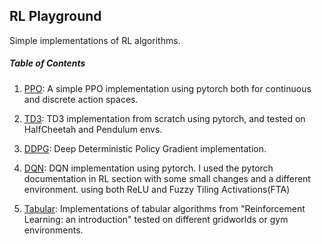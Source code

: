 ## RL Playground
Simple implementations of RL algorithms.

##### Table of Contents

1. [PPO](PPO): A simple PPO implementation using pytorch both for continuous and discrete action spaces.
   
2. [TD3](TD3): TD3 implementation from scratch using pytorch, and tested on HalfCheetah and Pendulum envs.

3. [DDPG](DDPG): Deep Deterministic Policy Gradient implementation.

4. [DQN](DQN): DQN implementation using pytorch. I used the pytorch documentation in RL section with some small changes and a different environment. using both ReLU and Fuzzy Tiling Activations(FTA)

5. [Tabular](Tabular): Implementations of tabular algorithms from "Reinforcement Learning: an introduction" tested on different gridworlds or gym environments.


